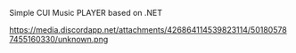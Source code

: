 
Simple CUI Music PLAYER based on .NET 

https://media.discordapp.net/attachments/426864114539823114/501805787455160330/unknown.png
